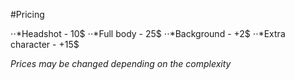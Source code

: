 #Pricing

⋅⋅*Headshot - 10$
⋅⋅*Full body - 25$
⋅⋅*Background - +2$
⋅⋅*Extra character - +15$

*Prices may be changed depending on the complexity*